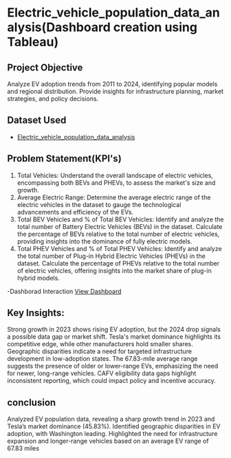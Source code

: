 # Electric_vehicle_population_data_analysis(Dashboard creation using Tableau)
## Project Objective
Analyze EV adoption trends from 2011 to 2024, identifying popular models and regional distribution. Provide insights for infrastructure planning, market strategies, and policy decisions.

## Dataset Used

- <a href="https://github.com/Ranjithdbs/Electric_vehicle_population_data_analysis/blob/main/Electric_Vehicle_Population_Data.csv">Electric_vehicle_population_data_analysis</a>

## Problem Statement(KPI's)

1. Total Vehicles:
	 Understand the overall landscape of electric vehicles, encompassing both BEVs and PHEVs, to assess the market's size and growth.
2. Average Electric Range:
   Determine the average electric range of the electric vehicles in the dataset to gauge the technological advancements and efficiency of the EVs.
3. Total BEV Vehicles and % of Total BEV Vehicles:
   Identify and analyze the total number of Battery Electric Vehicles (BEVs) in the dataset.
   Calculate the percentage of BEVs relative to the total number of electric vehicles, providing insights into the dominance of fully electric models.
4. Total PHEV Vehicles and % of Total PHEV Vehicles:
   Identify and analyze the total number of Plug-in Hybrid Electric Vehicles (PHEVs) in the dataset.
   Calculate the percentage of PHEVs relative to the total number of electric vehicles, offering insights into the market share of plug-in hybrid models.

-Dashborad Interaction <a href="https://github.com/Ranjithdbs/Electric_vehicle_population_data_analysis/blob/main/Electric%20Vehicle%20Data%20Analysis.png">View Dashboard</a>

## Key Insights:
  Strong growth in 2023 shows rising EV adoption, but the 2024 drop signals a possible data gap or market shift.
  Tesla's market dominance highlights its competitive edge, while other manufacturers hold smaller shares.
  Geographic disparities indicate a need for targeted infrastructure development in low-adoption states.
  The 67.83-mile average range suggests the presence of older or lower-range EVs, emphasizing the need for newer, long-range vehicles.
  CAFV eligibility data gaps highlight inconsistent reporting, which could impact policy and incentive accuracy.

## conclusion
  Analyzed EV population data, revealing a sharp growth trend in 2023 and Tesla’s market dominance (45.83%). Identified geographic disparities in EV adoption, with 
  Washington leading. Highlighted the need for infrastructure expansion and longer-range vehicles based on an average EV range of 67.83 miles
